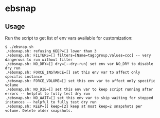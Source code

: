 # ebsnap

## Usage

Run the script to get list of env vars available for customization:

    $ ./ebsnap.sh
    ./ebsnap.sh: refusing KEEP=[] lower than 3
    ./ebsnap.sh: FILTERS=[] filters=[Name=tag:group,Values=ccc] -- very dangerous to run without filter
    ./ebsnap.sh: NO_DRY=[] dry=[--dry-run] set env var NO_DRY to disable dry run
    ./ebsnap.sh: FORCE_INSTANCE=[] set this env var to affect only specific instance
    ./ebsnap.sh: FORCE_VOLUME=[] set this env var to affect only specific volume
    ./ebsnap.sh: NO_DIE=[] set this env var to keep script running after errors -- helpful to fully test dry run
    ./ebsnap.sh: NO_WAIT=[] set this env var to skip waiting for stopped instances -- helpful to fully test dry run
    ./ebsnap.sh: KEEP=[] keep=[2] keep at most keep=2 snapshots per volume. Delete older snapshots.

